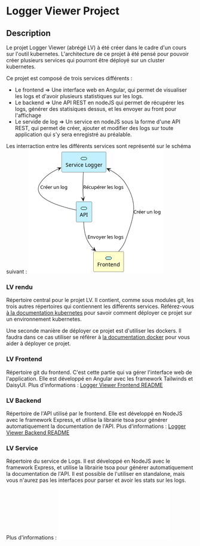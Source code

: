 # Logger Viewer Project

## Description
Le projet Logger Viewer (abrégé LV) à été créer dans le cadre d'un cours sur l'outil kubernetes. L'architecture de ce projet à été pensé pour pouvoir créer plusieurs services qui pourront être déployé sur un cluster kubernetes.

Ce projet est composé de trois services différents :
- Le frontend =>  Une interface web en Angular, qui permet de visualiser les logs et d'avoir plusieurs statistiques sur les logs.
- Le backend => Une API REST en nodeJS qui permet de récupérer les logs, générer des statisiques dessus, et les envoyer au front pour l'affichage
- Le servide de log => Un service en nodeJS sous la forme d'une API REST, qui permet de créer, ajouter et modifier des logs sur toute application qui s'y sera enregistré au préalable.

Les interraction entre les différents services sont représenté sur le schéma suivant :
![Architecture](./docs/architecture.png)


### LV rendu
Répertoire central pour le projet LV. Il contient, comme sous modules git, les trois autres répertoires qui contiennent les différents services. Référez-vous [à la documentation kubernetes](./kub/kubernetes_deployment.md) pour savoir comment déployer ce projet sur un environnement kubernetes.

Une seconde manière de déployer ce projet est d'utiliser les dockers. Il faudra dans ce cas utiliser se référer à [la documentation docker](./docker/docker-demployment.md) pour vous aider à déployer ce projet.

### LV Frontend
Répertoire git du frontend. C'est cette partie qui va gérer l'interface web de l'application. Elle est développé en Angular avec les framework Tailwinds et DaisyUI.
Plus d'informations : [Logger Viewer Frontend README](./logger-frontend/README.md)

### LV Backend
Répertoire de l'API utilisé par le frontend. Elle est développé en NodeJS avec le framework Express, et utilise la librairie tsoa pour générer automatiquement la documentation de l'API.
Plus d'informations : [Logger Viewer Backend README](./logger-backend/README.md)

### LV Service
Répertoire du service de Logs. Il est développé en NodeJS avec le framework Express, et utilise la librairie tsoa pour générer automatiquement la documentation de l'API.
Il est possible de l'utiliser en standalone, mais vous n'aurez pas les interfaces pour parser et avoir les stats sur les logs.
Plus d'informations : ![Logger Viewer Service README](./logger-service/README.md)